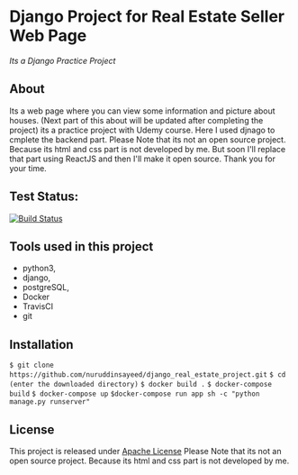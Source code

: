 # Django Project for Real Estate Seller Web Page

_Its a Django Practice Project_

## About

Its a web page where you can view some information and picture about houses. 
(Next part of this about will be updated after completing the project)
its a practice project with Udemy course. Here I used djnago to cmplete the backend part.
Please Note that its not an open source project. Because its html and css part is not developed by me.
But soon I'll replace that part using ReactJS and then
I'll make it open source.
Thank you for your time.

## Test Status:

[![Build Status](https://travis-ci.com/nuruddinsayeed/django_real_estate_project.svg?branch=main)](https://travis-ci.com/nuruddinsayeed/django_real_estate_project)

## Tools used in this project

- python3,
- django,
- postgreSQL,
- Docker
- TravisCI
- git


## Installation

```$ git clone https://github.com/nuruddinsayeed/django_real_estate_project.git```
```$ cd (enter the downloaded directory)```
```$ docker build .```
```$ docker-compose build```
```$ docker-compose up```
```$docker-compose run app sh -c "python manage.py runserver"```

## License

This project is released under [Apache License](https://www.apache.org/licenses/LICENSE-2.0)
Please Note that its not an open source project.
Because its html and css part is not developed by me.
